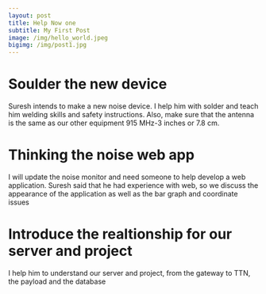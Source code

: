 ```yaml
---
layout: post
title: Help Now one
subtitle: My First Post
image: /img/hello_world.jpeg
bigimg: /img/post1.jpg
---
```


# Soulder the new device

Suresh intends to make a new noise device. I help him with solder and teach him welding skills and safety instructions.
Also, make sure that the antenna is the same as our other equipment 915 MHz-3 inches or 7.8 cm.

# Thinking the noise web app

I will update the noise monitor and need someone to help develop a web application.
Suresh said that he had experience with web, so we discuss the appearance of the application as well as the bar graph and coordinate issues

# Introduce the realtionship for our server and project

I help him to understand our server and project, from the gateway to TTN, the payload and the database